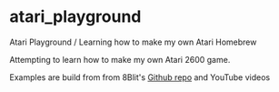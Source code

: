 # atari_playground
Atari Playground / Learning how to make my own Atari Homebrew

Attempting to learn how to make my own Atari 2600 game. 

Examples are build from from 8Blit's [Github repo](https://github.com/kreiach/8Blit) and YouTube videos 